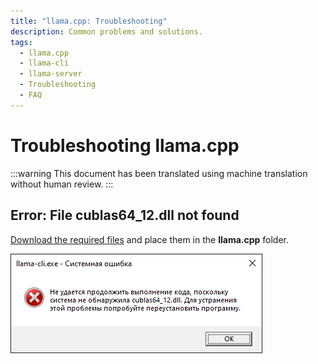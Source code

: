 ```yaml
---
title: "llama.cpp: Troubleshooting"
description: Common problems and solutions.
tags:
  - llama.cpp
  - llama-cli
  - llama-server
  - Troubleshooting
  - FAQ
---
```


# Troubleshooting llama.cpp

:::warning
This document has been translated using machine translation without human review.
:::

## Error: File cublas64_12.dll not found

[Download the required files](https://github.com/ggerganov/llama.cpp/releases) and place them in the **llama.cpp** folder.

![Windows: File cublas64_12.dll not found](assets/llama-cpp-cublas64_12_not-found.png)
